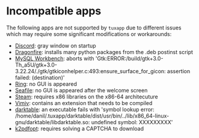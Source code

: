 # Incompatible apps

The following apps are not supported by `tuxapp` due to different issues which may require some significant modifications or workarounds:

- [Discord](https://discordapp.com/): gray window on startup
- [Dragonfire](http://dragon.computer/#dragonfire): installs many python packages from the .deb postinst script
- [MySQL Workbench](https://www.mysql.com/products/workbench/): aborts with 'Gtk:ERROR:/build/gtk+3.0-Th_a5U/gtk+3.0-3.22.24/./gtk/gtkiconhelper.c:493:ensure_surface_for_gicon: assertion failed: (destination)'
- [Ring](https://ring.cx/): no GUI is appeared
- [Seafile](https://www.seafile.com/en/home/): no GUI is appeared after the welcome screen
- [Steam](http://store.steampowered.com/): requires x86 libraries on the x86-64 architecuture
- [Vimiv](http://karlch.github.io/vimiv/): contains an extension that needs to be compiled
- [darktable](https://www.darktable.org/): an executable fails with 'symbol lookup error: /home/danil/.tuxapp/darktable/dist/usr/bin/../lib/x86_64-linux-gnu/darktable/libdarktable.so: undefined symbol: XXXXXXXXX'
- [k2pdfopt](http://www.willus.com/k2pdfopt/): requires solving a CAPTCHA to download
